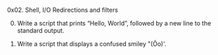 0x02. Shell, I/O Redirections and filters

0. Write a script that prints “Hello, World”, followed by a new line to the standard output.

1. Write a script that displays a confused smiley "(Ôo)'.

